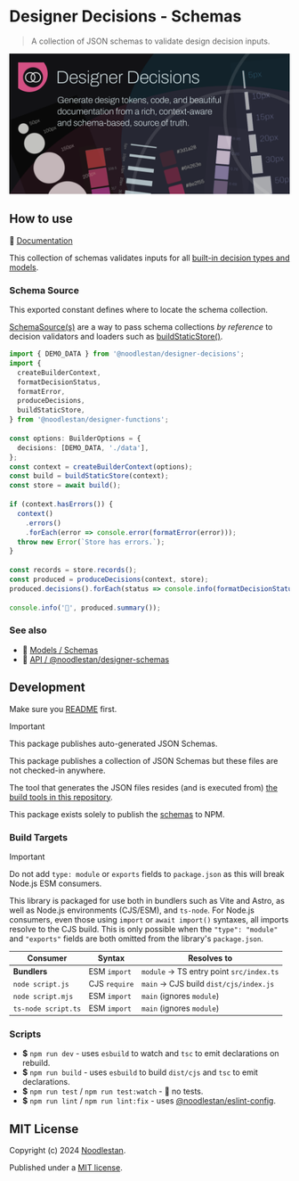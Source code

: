 # Designer Decisions - Schemas

> A collection of JSON schemas to validate design decision inputs.

![](https://raw.githubusercontent.com/noodlestan/designer/refs/heads/main/docs/designer-decisions/public/designer-decisions-og-1280x640.png)

## How to use

📖 [Documentation](https://designer-decisions.noodlestan.org/models/schemas)

This collection of schemas validates inputs for all [built-in decision types and models](https://designer-decisions.noodlestan.org/models/decision-types).

### Schema Source

This exported constant defines where to locate the schema collection.

[SchemaSource(s)](https://designer-decisions.noodlestan.org/api/designer-decisions/Meta/Types/SchemaSource/) are a way to pass schema collections _by reference_ to decision validators and loaders such as [buildStaticStore()](https://designer-decisions.noodlestan.org/api/designer-functions/Builder/buildStaticStore/).

```ts
import { DEMO_DATA } from '@noodlestan/designer-decisions';
import {
  createBuilderContext,
  formatDecisionStatus,
  formatError,
  produceDecisions,
  buildStaticStore,
} from '@noodlestan/designer-functions';

const options: BuilderOptions = {
  decisions: [DEMO_DATA, './data'],
};
const context = createBuilderContext(options);
const build = buildStaticStore(context);
const store = await build();

if (context.hasErrors()) {
  context()
    .errors()
    .forEach(error => console.error(formatError(error)));
  throw new Error(`Store has errors.`);
}

const records = store.records();
const produced = produceDecisions(context, store);
produced.decisions().forEach(status => console.info(formatDecisionStatus(status)));

console.info('🐘', produced.summary());
```

### See also

- 📖 [Models / Schemas](https://designer-decisions.noodlestan.org/models/schemas)
- 📖 [API / @noodlestan/designer-schemas](https://designer-decisions.noodlestan.org/api/designer-schemas)

## Development

Make sure you [README](https://github.com/noodlestan/designer/blob/main/README.md) first.

> [!IMPORTANT]
> This package publishes auto-generated JSON Schemas.

This package publishes a collection of JSON Schemas but these files are not checked-in anywhere.

The tool that generates the JSON files resides (and is executed from) [the build tools in this repository](https://github.com/noodlestan/designer/blob/main/tools/build/README.md).

This package exists solely to publish the [schemas](https://www.npmjs.com/package/@noodlestan/designer-schemas?activeTab=code) to NPM.

### Build Targets

> [!IMPORTANT]
> Do not add `type: module` or `exports` fields to `package.json` as this will break Node.js ESM consumers.

This library is packaged for use both in bundlers such as Vite and Astro, as well as Node.js environments (CJS/ESM), and `ts-node`. For Node.js consumers, even those using `import` or `await import()` syntaxes, all imports resolve to the CJS build. This is only possible when the `"type": "module"` and `"exports"` fields are both omitted from the library's `package.json`.

| Consumer            | Syntax        | Resolves to                              |
| ------------------- | ------------- | ---------------------------------------- |
| **Bundlers**        | ESM `import`  | `module` → TS entry point `src/index.ts` |
| `node script.js`    | CJS `require` | `main` → CJS build `dist/cjs/index.js`   |
| `node script.mjs`   | ESM `import`  | `main` (ignores `module`)                |
| `ts-node script.ts` | ESM `import`  | `main` (ignores `module`)                |

### Scripts

- **$** `npm run dev` - uses `esbuild` to watch and `tsc` to emit declarations on rebuild.
- **$** `npm run build` - uses `esbuild` to build `dist/cjs` and `tsc` to emit declarations.
- **$** `npm run test` / `npm run test:watch` - 🚧 no tests.
- **$** `npm run lint` / `npm run lint:fix` - uses [@noodlestan/eslint-config](https://www.npmjs.com/package/@noodlestan/eslint-config).

## MIT License

Copyright (c) 2024 [Noodlestan](https://noodlestan.org/).

Published under a [MIT license](https://noodlestan.mit-license.org/).
